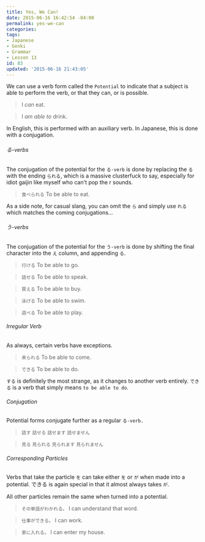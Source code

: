 ```yaml
---
title: Yes, We Can!
date: 2015-06-16 16:42:54 -04:00
permalink: yes-we-can
categories:
tags:
- Japanese
- Genki
- Grammar
- Lesson 13
id: 83
updated: '2015-06-16 21:43:05'
---
```


We can use a verb form called the `Potential` to indicate that a subject is able to perform the verb, or that they can, or is possible.

> I *can* eat.

> I *am able to* drink.

In English, this is performed with an auxiliary verb. In Japanese, this is done with a conjugation.

###### る-verbs

The conjugation of the potential for the `る-verb` is done by replacing the `る` with the ending `られる`, which is a massive clusterfuck to say, especially for idiot gaijin like myself who can't pop the r sounds.

> `食べられる` To be able to eat.

As a side note, for casual slang, you can omit the `ら`
 and simply use `れる` which matches the coming conjugations...

###### う-verbs

The conjugation of the potential for the `う-verb` is done by shifting the final character into the `え` column, and appending `る`.

> `行ける` To be able to go.

> `話せる` To be able to speak.

> `買える` To be able to buy.

> `泳げる` To be able to swim.

> `遊べる` To be able to play.

###### Irregular Verb

As always, certain verbs have exceptions.

> `来られる` To be able to come.

> `できる` To be able to do.

`する` is definitely the most strange, as it changes to another verb entirely. `できる` is a verb that simply means `to be able to do`.

###### Conjugation

Potential forms conjugate further as a regular `る-verb.`

> `話す` `話せる` `話せます` `話せません`

> `見る` `見られる` `見られます` `見られません`

###### Corresponding Particles

Verbs that take the particle `を` can take either `を` or `が` when made into a potential. できる is again special in that it almost always takes `が`.

All other particles remain the same when turned into a potential.

> `その単語がわかれる。` I can understand that word.

> `仕事ができる。` I can work.

> `家に入れる。` I can enter my house.
